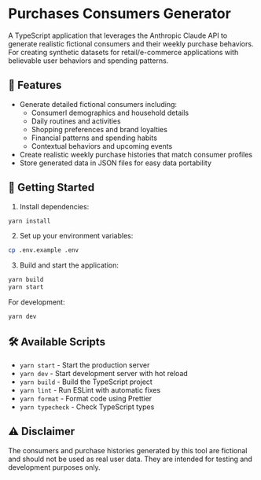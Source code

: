 # Purchases Consumers Generator

A TypeScript application that leverages the Anthropic Claude API to generate realistic fictional consumers and their weekly purchase behaviors. For creating synthetic datasets for retail/e-commerce applications with believable user behaviors and spending patterns.

## 🌟 Features

- Generate detailed fictional consumers including:
  - Consumerl demographics and household details
  - Daily routines and activities
  - Shopping preferences and brand loyalties
  - Financial patterns and spending habits
  - Contextual behaviors and upcoming events
- Create realistic weekly purchase histories that match consumer profiles
- Store generated data in JSON files for easy data portability

## 🚀 Getting Started

1. Install dependencies:

```bash
yarn install
```

2. Set up your environment variables:

```bash
cp .env.example .env
```

3. Build and start the application:

```bash
yarn build
yarn start
```

For development:

```bash
yarn dev
```

## 🛠️ Available Scripts

- `yarn start` - Start the production server
- `yarn dev` - Start development server with hot reload
- `yarn build` - Build the TypeScript project
- `yarn lint` - Run ESLint with automatic fixes
- `yarn format` - Format code using Prettier
- `yarn typecheck` - Check TypeScript types

## ⚠️ Disclaimer

The consumers and purchase histories generated by this tool are fictional and should not be used as real user data. They are intended for testing and development purposes only.
